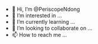 - 👋 Hi, I’m @PeriscopeNdong
- 👀 I’m interested in ...
- 🌱 I’m currently learning ...
- 💞️ I’m looking to collaborate on ...
- 📫 How to reach me ...

<!---
PeriscopeNdong/PeriscopeNdong is a ✨ special ✨ repository because its `README.md` (this file) appears on your GitHub profile.
You can click the Preview link to take a look at your changes.
--->
